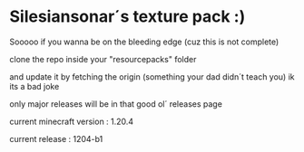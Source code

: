 # Silesiansonar´s texture pack :)

Sooooo if you wanna be on the bleeding edge (cuz this is not complete)

clone the repo inside your "resourcepacks" folder

and update it by fetching the origin (something your dad didn´t teach you) ik its a bad joke

only major releases will be in that good ol´ releases page

current minecraft version : 1.20.4

current release : 1204-b1
